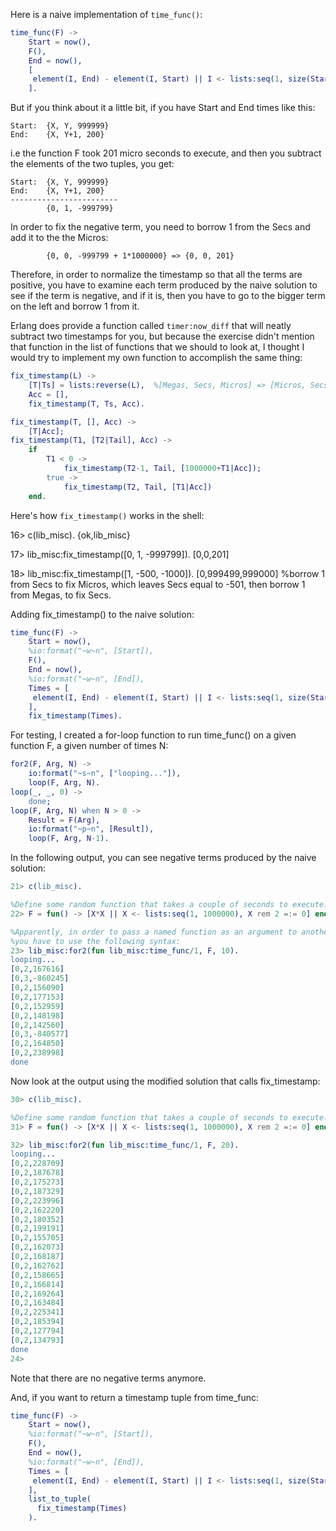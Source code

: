 Here is a naive implementation of `time_func()`:

```erlang
time_func(F) -> 
    Start = now(),
    F(),
    End = now(),
    [
     element(I, End) - element(I, Start) || I <- lists:seq(1, size(Start) )
    ].
```

But if you think about it a little bit, if you have Start and End times like this:

```
Start:  {X, Y, 999999}  
End:    {X, Y+1, 200}
```

i.e the function F took 201 micro seconds to execute, and then you subtract the elements of the two tuples, you get:

```
Start:  {X, Y, 999999}  
End:    {X, Y+1, 200}
------------------------
        {0, 1, -999799}
```

In order to fix the negative term, you need to borrow 1 from the Secs and add it to the the Micros:
```
        {0, 0, -999799 + 1*1000000} => {0, 0, 201}
```

Therefore, in order to normalize the timestamp so that all the terms are positive, you have to examine each term produced by the naive solution to see if the term is negative, and if it is, then you have to go to the bigger term on the left and borrow 1 from it.  

Erlang does provide a function called `timer:now_diff` that will neatly subtract two timestamps for you, but because the exercise didn't mention that function in the list of functions that we should to look at, I thought I would try to implement my own function to accomplish the same thing:


```erlang
fix_timestamp(L) ->
    [T|Ts] = lists:reverse(L),  %[Megas, Secs, Micros] => [Micros, Secs, Megas]
    Acc = [],
    fix_timestamp(T, Ts, Acc).

fix_timestamp(T, [], Acc) ->
    [T|Acc];
fix_timestamp(T1, [T2|Tail], Acc) ->
    if
        T1 < 0 -> 
            fix_timestamp(T2-1, Tail, [1000000+T1|Acc]);
        true -> 
            fix_timestamp(T2, Tail, [T1|Acc])
    end.
```

Here's how `fix_timestamp()` works in the shell:

16> c(lib_misc).
{ok,lib_misc}

17> lib_misc:fix_timestamp([0, 1, -999799]).
[0,0,201]

18> lib_misc:fix_timestamp([1, -500, -1000]).
[0,999499,999000]  %borrow 1 from Secs to fix Micros, which leaves Secs equal to -501, then borrow 1 from Megas, to fix Secs.

Adding fix_timestamp() to the naive solution:

```erlang
time_func(F) -> 
    Start = now(),
    %io:format("~w~n", [Start]),
    F(),
    End = now(),
    %io:format("~w~n", [End]),
    Times = [
     element(I, End) - element(I, Start) || I <- lists:seq(1, size(Start) )
    ],
    fix_timestamp(Times).
```

For testing, I created a for-loop function to run time_func() on a given function F, a given number of times N:

```erlang
for2(F, Arg, N) ->
    io:format("~s~n", ["looping..."]),
    loop(F, Arg, N).
loop(_, _, 0) ->
    done;
loop(F, Arg, N) when N > 0 ->
    Result = F(Arg),
    io:format("~p~n", [Result]),
    loop(F, Arg, N-1).
```

In the following output, you can see negative terms produced by the naive solution:

```erlang
21> c(lib_misc).

%Define some random function that takes a couple of seconds to execute:
22> F = fun() -> [X*X || X <- lists:seq(1, 1000000), X rem 2 =:= 0] end.

%Apparently, in order to pass a named function as an argument to another function
%you have to use the following syntax:
23> lib_misc:for2(fun lib_misc:time_func/1, F, 10).
looping...
[0,2,167616]
[0,3,-860245]
[0,2,156090]
[0,2,177153]
[0,2,152959]
[0,2,148198]
[0,2,142560]
[0,3,-840577]
[0,2,164850]
[0,2,238998]
done
```

Now look at the output using the modified solution that calls fix_timestamp:

```erlang
30> c(lib_misc).

%Define some random function that takes a couple of seconds to execute:
31> F = fun() -> [X*X || X <- lists:seq(1, 1000000), X rem 2 =:= 0] end.

32> lib_misc:for2(fun lib_misc:time_func/1, F, 20). 
looping...
[0,2,228709]
[0,2,187678]
[0,2,175273]
[0,2,187329]
[0,2,223996]
[0,2,162220]
[0,2,180352]
[0,2,199191]
[0,2,155705]
[0,2,162073]
[0,2,168187]
[0,2,162762]
[0,2,158665]
[0,2,166814]
[0,2,169264]
[0,2,163484]
[0,2,225341]
[0,2,185394]
[0,2,127794]
[0,2,134793]
done
24> 
```

Note that there are no negative terms anymore.  

And, if you want to return a timestamp tuple from time_func:

```erlang
time_func(F) -> 
    Start = now(),
    %io:format("~w~n", [Start]),
    F(),
    End = now(),
    %io:format("~w~n", [End]),
    Times = [
     element(I, End) - element(I, Start) || I <- lists:seq(1, size(Start) )
    ],
    list_to_tuple(
      fix_timestamp(Times)
    ).

```



